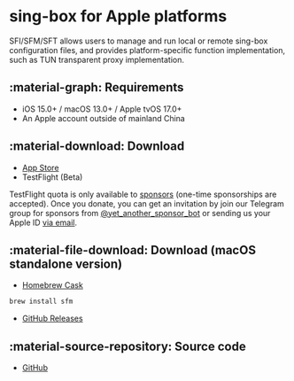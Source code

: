 # sing-box for Apple platforms

SFI/SFM/SFT allows users to manage and run local or remote sing-box configuration files, and provides
platform-specific function implementation, such as TUN transparent proxy implementation.

## :material-graph: Requirements

* iOS 15.0+ / macOS 13.0+ / Apple tvOS 17.0+
* An Apple account outside of mainland China

## :material-download: Download

* [App Store](https://apps.apple.com/app/sing-box-vt/id6673731168)
* TestFlight (Beta)

TestFlight quota is only available to [sponsors](https://github.com/sponsors/nekohasekai)
(one-time sponsorships are accepted).
Once you donate, you can get an invitation by join our Telegram group for sponsors from [@yet_another_sponsor_bot](https://t.me/yet_another_sponsor_bot)
or sending us your Apple ID [via email](mailto:contact@sagernet.org).

## :material-file-download: Download (macOS standalone version)

* [Homebrew Cask](https://formulae.brew.sh/cask/sfm)

```bash
brew install sfm
```

* [GitHub Releases](https://github.com/SagerNet/sing-box/releases)

## :material-source-repository: Source code

* [GitHub](https://github.com/SagerNet/sing-box-for-apple)